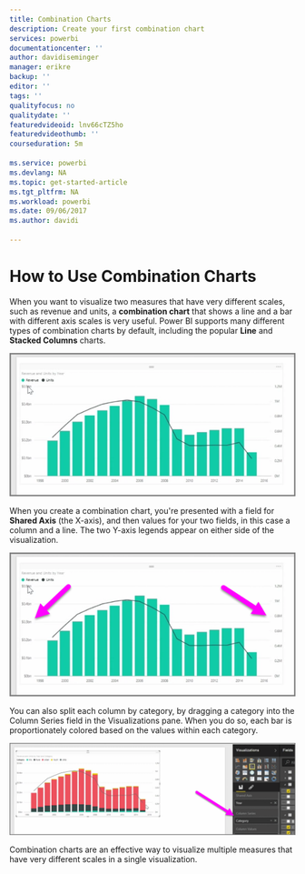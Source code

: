 ```yaml
---
title: Combination Charts
description: Create your first combination chart
services: powerbi
documentationcenter: ''
author: davidiseminger
manager: erikre
backup: ''
editor: ''
tags: ''
qualityfocus: no
qualitydate: ''
featuredvideoid: lnv66cTZ5ho
featuredvideothumb: ''
courseduration: 5m

ms.service: powerbi
ms.devlang: NA
ms.topic: get-started-article
ms.tgt_pltfrm: NA
ms.workload: powerbi
ms.date: 09/06/2017
ms.author: davidi

---
```

# How to Use Combination Charts
When you want to visualize two measures that have very different scales, such as revenue and units, a **combination chart** that shows a line and a bar with different axis scales is very useful. Power BI supports many different types of combination charts by default, including the popular **Line** and **Stacked Columns** charts.

![](media/powerbi-learning-3-3-create-combination-charts/3-3_1.png)

When you create a combination chart, you're presented with a field for **Shared Axis** (the X-axis), and then values for your two fields, in this case a column and a line. The two Y-axis legends appear on either side of the visualization.

![](media/powerbi-learning-3-3-create-combination-charts/3-3_2.png)

You can also split each column by category, by dragging a category into the Column Series field in the Visualizations pane. When you do so, each bar is proportionately colored based on the values within each category.

![](media/powerbi-learning-3-3-create-combination-charts/3-3_3.png)

Combination charts are an effective way to visualize multiple measures that have very different scales in a single visualization.

